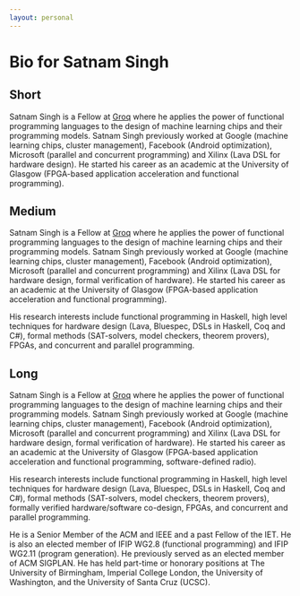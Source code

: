```yaml
---
layout: personal
---
```


# Bio for Satnam Singh

## Short
Satnam Singh is a Fellow at [Groq](http://groq.com) where he applies the power of functional programming languages to the design of machine learning chips and their programming models. Satnam Singh previously worked at Google (machine learning chips, cluster management), Facebook (Android optimization), Microsoft (parallel and concurrent programming) and Xilinx (Lava DSL for hardware design). He started his career as an academic at the University of Glasgow (FPGA-based application acceleration and functional programming).

## Medium
Satnam Singh is a Fellow at [Groq](http://groq.com) where he applies the power of functional programming languages to the design of machine learning chips and their programming models. Satnam Singh previously worked at Google (machine learning chips, cluster management), Facebook (Android optimization), Microsoft (parallel and concurrent programming) and Xilinx (Lava DSL for hardware design, formal verification of hardware). He started his career as an academic at the University of Glasgow (FPGA-based application acceleration and functional programming).

His research interests include functional programming in Haskell, high level techniques for hardware design (Lava, Bluespec, DSLs in Haskell, Coq and C#), formal methods (SAT-solvers, model checkers, theorem provers), FPGAs, and concurrent and parallel programming.

## Long
Satnam Singh is a Fellow at [Groq](http://groq.com) where he applies the power of functional programming languages to the design of machine learning chips and their programming models. Satnam Singh previously worked at Google (machine learning chips, cluster management), Facebook (Android optimization), Microsoft (parallel and concurrent programming) and Xilinx (Lava DSL for hardware design, formal verification of hardware). He started his career as an academic at the University of Glasgow (FPGA-based application acceleration and functional programming, software-defined radio).

His research interests include functional programming in Haskell, high level techniques for hardware design (Lava, Bluespec, DSLs in Haskell, Coq and C#), formal methods (SAT-solvers, model checkers, theorem provers), formally verified hardware/software co-design, FPGAs, and concurrent and parallel programming.

He is a Senior Member of the ACM and IEEE and a past Fellow of the IET. He is also an elected member of IFIP WG2.8 (functional programming) and IFIP WG2.11 (program generation). He previously served as an elected member of ACM SIGPLAN. He has held part-time or honorary positions at The University of Birmingham, Imperial College London, the University of Washington, and the University of Santa Cruz (UCSC).
